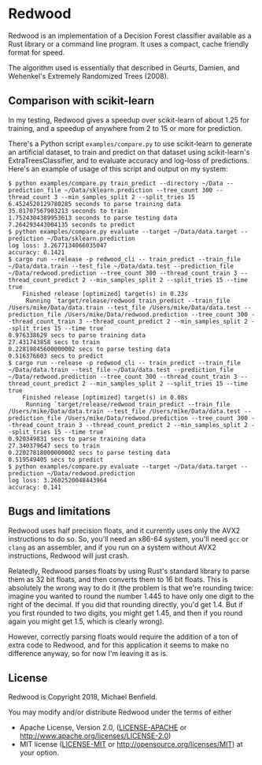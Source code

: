 # Redwood

Redwood is an implementation of a Decision Forest classifier available as a Rust
library or a command line program. It uses a compact, cache friendly format for
speed.

The algorithm used is essentially that described in Geurts, Damien, and
Wehenkel's Extremely Randomized Trees (2008).

## Comparison with scikit-learn

In my testing, Redwood gives a speedup over scikit-learn of about 1.25 for
training, and a speedup of anywhere from 2 to 15 or more for prediction.

There's a Python script `examples/compare.py` to use scikit-learn
to generate an artificial dataset, to train and predict on that
dataset using scikit-learn's ExtraTreesClassifier, and to evaluate
accuracy and log-loss of predictions. Here's an example of usage
of this script and output on my system:

```$ python examples/compare.py generate --directory ~/Data --n_classes 32 --n_features 200
$ python examples/compare.py train_predict --directory ~/Data --prediction_file ~/Data/sklearn.prediction --tree_count 300 --thread_count 3 --min_samples_split 2 --split_tries 15
6.4524520129780285 seconds to parse training data
35.01707567903213 seconds to train
1.7524304389953613 seconds to parse testing data
7.264293443004135 seconds to predict
$ python examples/compare.py evaluate --target ~/Data/data.target --prediction ~/Data/sklearn.prediction
log loss: 3.2677134066035047
accuracy: 0.1421
$ cargo run --release -p redwood_cli -- train_predict --train_file ~/Data/data.train --test_file ~/Data/data.test --prediction_file ~/Data/redwood.prediction --tree_count 300 --thread_count_train 3 --thread_count_predict 2 --min_samples_split 2 --split_tries 15 --time true
    Finished release [optimized] target(s) in 0.23s
     Running `target/release/redwood train_predict --train_file /Users/mike/Data/data.train --test_file /Users/mike/Data/data.test --prediction_file /Users/mike/Data/redwood.prediction --tree_count 300 --thread_count_train 3 --thread_count_predict 2 --min_samples_split 2 --split_tries 15 --time true`
0.976338629 secs to parse training data
27.431743858 secs to train
0.22819845600000002 secs to parse testing data
0.516376603 secs to predict
$ cargo run --release -p redwood_cli -- train_predict --train_file ~/Data/data.train --test_file ~/Data/data.test --prediction_file ~/Data/redwood.prediction --tree_count 300 --thread_count_train 3 --thread_count_predict 2 --min_samples_split 2 --split_tries 15 --time true
    Finished release [optimized] target(s) in 0.08s
     Running `target/release/redwood train_predict --train_file /Users/mike/Data/data.train --test_file /Users/mike/Data/data.test --prediction_file /Users/mike/Data/redwood.prediction --tree_count 300 --thread_count_train 3 --thread_count_predict 2 --min_samples_split 2 --split_tries 15 --time true`
0.920349831 secs to parse training data
27.340379647 secs to train
0.22027818000000002 secs to parse testing data
0.519549405 secs to predict
$ python examples/compare.py evaluate --target ~/Data/data.target --prediction ~/Data/redwood.prediction
log loss: 3.2602520048443964
accuracy: 0.141
```

## Bugs and limitations

Redwood uses half precision floats, and it currently uses only the AVX2
instructions to do so. So, you'll need an x86-64 system, you'll need `gcc` or
`clang` as an assembler, and if you run on a system without AVX2 instructions,
Redwood will just crash.

Relatedly, Redwood parses floats by using Rust's standard library to parse them
as 32 bit floats, and then converts them to 16 bit floats. This is absolutely
the wrong way to do it (the problem is that we're rounding twice: imagine
you wanted to round the number 1.445 to have only one digit to the right
of the decimal. If you did that rounding directly, you'd get 1.4. But if you
first rounded to two digits, you might get 1.45, and then if you round again
you might get 1.5, which is clearly wrong).

However, correctly parsing floats would require the addition of a ton of extra
code to Redwood, and for this application it seems to make no difference anyway,
so for now I'm leaving it as is.

## License

Redwood is Copyright 2018, Michael Benfield.

You may modify and/or distribute Redwood under the terms of either
 * Apache License, Version 2.0, ([LICENSE-APACHE](LICENSE-APACHE) or
   http://www.apache.org/licenses/LICENSE-2.0)
 * MIT license ([LICENSE-MIT](LICENSE-MIT) or
   http://opensource.org/licenses/MIT)
at your option.
